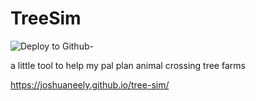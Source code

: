 # TreeSim

![![Deploy to Github-](https://github.com/JoshuaNeely/tree-sim/workflows/Deploy%20to%20Github-Pages/badge.svg)](https://github.com/JoshuaNeely/tree-sim/actions?query=workflow%3A%22Deploy+to+Github-Pages%22)

a little tool to help my pal plan animal crossing tree farms

https://joshuaneely.github.io/tree-sim/
